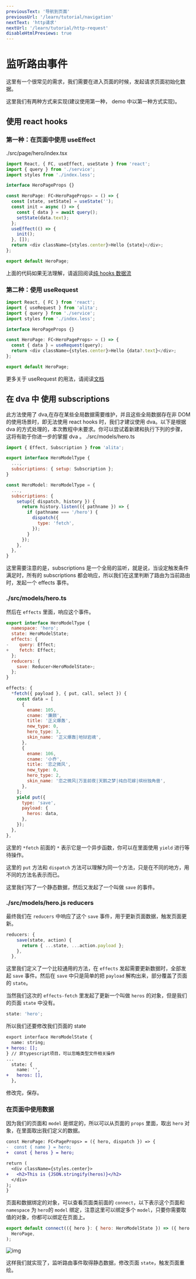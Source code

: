 ```yaml
---
previousText: '导航到页面'
previousUrl: '/learn/tutorial/navigation'
nextText: 'http请求'
nextUrl: '/learn/tutorial/http-request'
disableHtmlPreviews: true
---
```


# 监听路由事件

这里有一个很常见的需求，我们需要在进入页面的时候，发起请求页面初始化数据。

这里我们有两种方式来实现(建议使用第一种， demo 中以第一种方式实现)。

## 使用 react hooks

### 第一种：在页面中使用 useEffect

./src/page/hero/index.tsx

```javascript
import React, { FC, useEffect, useState } from 'react';
import { query } from './service';
import styles from './index.less';

interface HeroPageProps {}

const HeroPage: FC<HeroPageProps> = () => {
  const [state, setState] = useState('');
  const init = async () => {
    const { data } = await query();
    setState(data.text);
  };
  useEffect(() => {
    init();
  }, []);
  return <div className={styles.center}>Hello {state}</div>;
};

export default HeroPage;
```

上面的代码如果无法理解，请返回阅读[纯 hooks 数据流](/learn/data-fetching/hooks)

### 第二种：使用 useRequest

```javascript
import React, { FC } from 'react';
import { useRequest } from 'alita';
import { query } from './service';
import styles from './index.less';

interface HeroPageProps {}

const HeroPage: FC<HeroPageProps> = () => {
  const { data } = useRequest(query);
  return <div className={styles.center}>Hello {data?.text}</div>;
};

export default HeroPage;
```

更多关于 useRequest 的用法，请阅读[文档](/guide/use-request)

## 在 dva 中 使用 subscriptions

此方法使用了 dva,在存在某些全局数据需要维护，并且这些全局数据存在非 DOM 的使用场景时，即无法使用 react hooks 时，我们才建议使用 dva。以下是根据 dva 的方式处理的，本次教程中未要求。你可以尝试着新建和执行下列的步骤，这将有助于你进一步的掌握 dva 。
./src/models/hero.ts

```js
import { Effect, Subscription } from 'alita';

export interface HeroModelType {
  ...,
  subscriptions: { setup: Subscription };
}

const HeroModel: HeroModelType = {
  ...,
  subscriptions: {
    setup({ dispatch, history }) {
      return history.listen(({ pathname }) => {
        if (pathname === '/hero') {
          dispatch({
            type: 'fetch',
          });
        }
      });
    },
  },
}
```

这里需要注意的是，subscriptions 是一个全局的监听，就是说，当设定触发条件满足时，所有的 subscriptions 都会响应，所以我们在这里判断了路由为当前路由时，发起一个 effects 事件。

### ./src/models/hero.ts

然后在 `effects` 里面，响应这个事件。

```javascript
export interface HeroModelType {
  namespace: 'hero';
  state: HeroModelState;
  effects: {
-    query: Effect;
+    fetch: Effect;
  };
  reducers: {
    save: Reducer<HeroModelState>;
  };
}

effects: {
  *fetch({ payload }, { put, call, select }) {
    const data = [
      {
        ename: 105,
        cname: '廉颇',
        title: '正义爆轰',
        new_type: 0,
        hero_type: 3,
        skin_name: '正义爆轰|地狱岩魂',
      },
      {
        ename: 106,
        cname: '小乔',
        title: '恋之微风',
        new_type: 0,
        hero_type: 2,
        skin_name: '恋之微风|万圣前夜|天鹅之梦|纯白花嫁|缤纷独角兽',
      },
    ];
    yield put({
      type: 'save',
      payload: {
        heros: data,
      },
    });
  },
},
```

这里的 `*fetch` 前面的 `*` 表示它是一个异步函数，你可以在里面使用 `yield` 进行等待操作。

这里的 `put` 方法和 `dispatch` 方法可以理解为同一个方法，只是在不同的地方，用不同的方法名表示而已。

这里我们写了一个静态数据，然后又发起了一个叫做 `save` 的事件。

### ./src/models/hero.js reducers

最终我们在 `reducers` 中响应了这个 `save` 事件，用于更新页面数据，触发页面更新。

```javascript
reducers: {
    save(state, action) {
      return { ...state, ...action.payload };
    },
  },
```

这里我们定义了一个比较通用的方法，在 `effects` 发起需要更新数据时，全部发起 `save` 事件。然后在 `save` 中只是简单的把 `payload` 解构出来，部分覆盖了页面的 `state`。

当然我们这次的 `effects-fetch` 里发起了更新一个叫做 `heros` 的对象，但是我们的页面 `state` 中没有。

```javascript
state: 'hero';
```

所以我们还要修改我们页面的 state

```diff
export interface HeroModelState {
  name: string;
+ heros: [];
} // 非typescript项目，可以忽略类型文件相关操作
...
  state: {
    name: '',
+   heros: [],
  },
```

修改完，保存。

### 在页面中使用数据

因为我们的页面和 `model` 是绑定的，所以可以从页面的 `props` 里面，取出 `hero` 对象，在里面取出我们定义的数据。

```diff
const HeroPage: FC<PageProps> = ({ hero, dispatch }) => {
-  const { name } = hero;
+  const { heros } = hero;

return (
  <div className={styles.center}>
+   <h2>This is {JSON.stringify(heros)}</h2>
  </div>
);
}
```

页面和数据绑定的对象，可以查看页面类前面的 `connect`，以下表示这个页面和 `namespace` 为 `hero`的 `model` 绑定，注意这里可以绑定多个 `model`，只要你需要取值的对象，你都可以绑定在页面上。

```js
export default connect(({ hero }: { hero: HeroModelState }) => ({ hero }))(
  HeroPage,
);
```

![img](../../../assets/img/tutorial/listen1.png)

这样我们就实现了，监听路由事件取得静态数据，修改页面 `state`，触发页面重绘。
